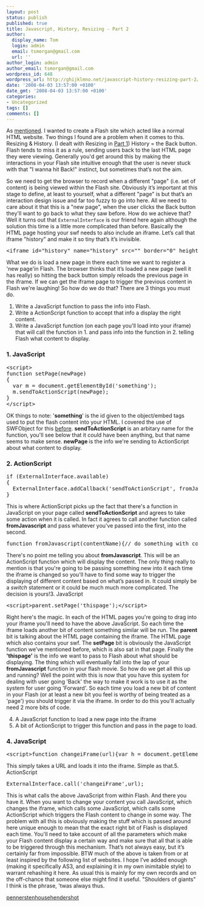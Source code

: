 ```yaml
---
layout: post
status: publish
published: true
title: Javascript, History, Resizing - Part 2
author:
  display_name: Tom
  login: admin
  email: tsmorgan@gmail.com
  url: ''
author_login: admin
author_email: tsmorgan@gmail.com
wordpress_id: 648
wordpress_url: http://ghijklmno.net/javascript-history-resizing-part-2/
date: '2008-04-03 13:57:00 +0100'
date_gmt: '2008-04-03 13:57:00 +0100'
categories:
- Uncategorized
tags: []
comments: []
---
```

<!-- more -->

<p>As <a href="http://missinginactionscript.blogspot.com/2008/04/javascript-history-resizing-part-1.html">mentioned</a>. I wanted to create a Flash site which acted like a normal HTML website. Two things I found are a problem when it comes to this. Resizing &amp; History. (I dealt with Resizing in <a href="http://missinginactionscript.blogspot.com/2008/04/javascript-history-resizing-part-1.html">Part 1</a>) History = the Back button. Flash tends to miss it as a rule, sending users back to the last HTML page they were viewing. Generally you'd get around this by making the interactions in your Flash site intuitive enough that the user is never stuck with that "I wanna hit Back!" instinct, but sometimes that&#8217;s not the aim.</p>
<p>So we need to get the browser to record when a different "page" (i.e. set of content) is being viewed within the Flash site. Obviously it&#8217;s important at this stage to define, at least to yourself, what a different "page" is but that&#8217;s an interaction design issue and far too fuzzy to go into here. All we need to care about it that this is a "new page", when the user clicks the Back button they'll want to go back to what they saw before. How do we achieve that? Well it turns out that <code>ExternalInterface</code> is our friend here again although the solution this time is a little more complicated than before. Basically the HTML page hosting your swf needs to also include an iframe. Let&#8217;s call that iframe "history" and make it so tiny that&#8217;s it&#8217;s invisible.
<pre>&lt;iframe id=&quot;history&quot; name=&quot;history&quot; src=&quot;&quot; border=&quot;0&quot; height=&quot;0&quot; width=&quot;0&quot;&gt;&lt;/iframe&gt;</pre>
<p>What we do is load a new page in there each time we want to register a 'new page'in Flash. The browser thinks that it&#8217;s loaded a new page (well it has really) so hitting the back button simply reloads the previous page in the iframe. If we can get the iframe page to trigger the previous content in Flash we're laughing! So how do we do that? There are 3 things you must do.</p>
<ol>
    <li>Write a JavaScript function to pass the info into Flash.</li>
    <li>Write a ActionScript function to accept that info a display the right content.</li>
    <li>Write a JavaScript function (on each page you'll load into your iframe) that will call the function in 1. and pass info into the function in 2. telling Flash what content to display.</li>
</ol>
<h3>1. JavaScript</h3>
<pre>&lt;script&gt;
function setPage(newPage)
{
  var m = document.getElementById('something');
  m.sendToActionScript(newPage);
}
&lt;/script&gt;</pre>
<p>OK things to note: '<span style="font-weight: bold;">something</span>' is the id given to the object/embed tags used to put the flash content into your HTML. I covered the use of SWFObject for this <a href="http://missinginactionscript.blogspot.com/2008/04/javascript-history-resizing-part-1.html">before</a>. <b>sendToActionScript</b> is an arbitary name for the function, you'll see below that it could have been anything, but that name seems to make sense. <span style="font-weight: bold;">newPage </span>is the info we're sending to ActionScript about what content to display.</p>
<h3>2. ActionScript</h3>
<pre>if (ExternalInterface.available)
{
  ExternalInterface.addCallback('sendToActionScript', fromJavascript);
}</pre>
<p>This is where ActionScript picks up the fact that there's a function in JavaScript on your page called <b>sendToActionScript</b> and agrees to take some action when it is called. In fact it agrees to call another function called <b>fromJavascript</b> and pass whatever you&#8217;ve passed into the first, into the second.</p>

<pre>function fromJavascript(contentName){// do something with contentName}</pre>
<p>There's no point me telling you about <b>fromJavascript</b>. This will be an ActionScript function which will display the content. The only thing really to mention is that you're going to be passing something new into it each time the iframe is changed so you'll have to find some way to trigger the displaying of different content based on what&#8217;s passed in. It could simply be a <i>switch</i> statement or it could be much much more complicated. The decision is yours!3. JavaScript</p>
<pre>&lt;script&gt;parent.setPage(&#039;thispage&#039;);&lt;/script&gt;</pre>
<p>Right here's the magic. In each of the HTML pages you're going to drag into your iframe you'll need to have the above JavaScript. So each time the iframe loads another bit of content something similar will be run. The <b>parent</b> bit is talking about the HTML page containing the iframe. The HTML page which also contains your swf. The <b>setPage</b> bit is obviously the JavaScript function we&#8217;ve mentioned before, which is also sat in that page. Finally the <b>'thispage'</b> is the info we want to pass to Flash about what should be displaying. The thing which will eventually fall into the lap of your <b>fromJavascript</b> function in your flash movie. So how do we get all this up and running? Well the point with this is now that you have this system for dealing with user going 'Back' the way to make it work is to use it as the system for user going 'Forward'. So each time you load a new bit of content in your Flash (or at least a new bit you feel is worthy of being treated as a 'page') you should trigger it via the iframe. In order to do this you'll actually need 2 more bits of code.</p>
<ol start="4">
  <li>A JavaScript function to load a new page into the iframe</li>
  <li>A bit of ActionScript to trigger this function and pass in the page to load.</li>
</ol>
<h3>4. JavaScript</h3>
<pre>&lt;script&gt;function changeiFrame(url){var h = document.getElementById(&#039;history&#039;);h.src = url;}&lt;/script&gt;</pre>
<p>This simply takes a URL and loads it into the iframe. Simple as that.5. ActionScript
<pre>ExternalInterface.call('changeiFrame',url);</pre>This is what calls the above JavaScript from within Flash. And there you have it. When you want to change your content you call JavaScript, which changes the iframe, which calls some JavaScript, which calls some ActionScript which triggers the Flash content to change in some way. The problem with all this is obviously making the stuff which is passed around here unique enough to mean that the exact right bit of Flash is displayed each time. You'll need to take account of all the parameters which make your Flash content display a certain way and make sure that all that is able to be triggered through this mechanism. That&#8217;s not always easy, but it&#8217;s certainly far from impossible. BTW much of the above is taken from or at least inspired by the following list of websites. I hope I&#8217;ve added enough (making it specifically AS3, and explaining it in my own inimitable style) to warrant rehashing it here. As usual this is mainly for my own records and on the off-chance that someone else might find it useful.
"Shoulders of giants" I think is the phrase, 'twas always thus.</p>
<p><a href="http://www.robertpenner.com/experiments/backbutton/backbutton.html">penner</a><a href="http://www.contentwithstyle.co.uk/Articles/38/">stenhouse</a><a href="http://www.actionscript.org/resources/articles/142/1/Enabling-a-back-button-within-flash/Page1.html">hendershot</a></p>

